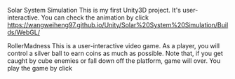 Solar System Simulation 
This is my first Unity3D project. It's user-interactive. You can check the animation by click https://wangweiheng97.github.io/Unity/Solar%20System%20Simulation/Builds/WebGL/

RollerMadness
This is a user-interactive video game. As a player, you will control a silver ball to earn coins as much as possible. Note that, if you get caught by cube enemies or fall down off the platform, game will over.
You play the game by click
